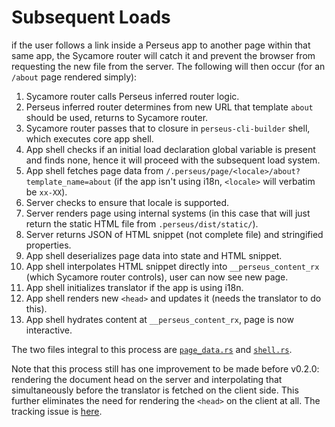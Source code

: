 # Subsequent Loads

if the user follows a link inside a Perseus app to another page within that same app, the Sycamore router will catch it and prevent the browser from requesting the new file from the server. The following will then occur (for an `/about` page rendered simply):

1. Sycamore router calls Perseus inferred router logic.
2. Perseus inferred router determines from new URL that template `about` should be used, returns to Sycamore router.
3. Sycamore router passes that to closure in `perseus-cli-builder` shell, which executes core app shell.
4. App shell checks if an initial load declaration global variable is present and finds none, hence it will proceed with the subsequent load system.
5. App shell fetches page data from `/.perseus/page/<locale>/about?template_name=about` (if the app isn't using i18n, `<locale>` will verbatim be `xx-XX`).
6. Server checks to ensure that locale is supported.
7. Server renders page using internal systems (in this case that will just return the static HTML file from `.perseus/dist/static/`).
8. Server returns JSON of HTML snippet (not complete file) and stringified properties.
9. App shell deserializes page data into state and HTML snippet.
10. App shell interpolates HTML snippet directly into `__perseus_content_rx` (which Sycamore router controls), user can now see new page.
11. App shell initializes translator if the app is using i18n.
12. App shell renders new `<head>` and updates it (needs the translator to do this).
13. App shell hydrates content at `__perseus_content_rx`, page is now interactive.

The two files integral to this process are [`page_data.rs`](https://github.com/arctic-hen7/perseus/blob/main/packages/perseus-actix-web/src/page_data.rs) and [`shell.rs`](https://github.com/arctic-hen7/perseus/blob/main/packages/perseus/src/shell.rs).

Note that this process still has one improvement to be made before v0.2.0: rendering the document head on the server and interpolating that simultaneously before the translator is fetched on the client side. This further eliminates the need for rendering the `<head>` on the client at all. The tracking issue is [here](https://github.com/arctic-hen7/perseus/issues/15).
